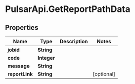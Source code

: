 # PulsarApi.GetReportPathData

## Properties
Name | Type | Description | Notes
------------ | ------------- | ------------- | -------------
**jobid** | **String** |  | 
**code** | **Integer** |  | 
**message** | **String** |  | 
**reportLink** | **String** |  | [optional] 


